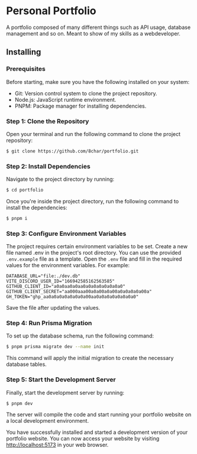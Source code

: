 # Personal Portfolio

A portfolio composed of many different things such as API usage, database management and so on. Meant to show of my skills as a webdeveloper.

## Installing

### Prerequisites

Before starting, make sure you have the following installed on your system:

- Git: Version control system to clone the project repository.
- Node.js: JavaScript runtime environment.
- PNPM: Package manager for installing dependencies.

### Step 1: Clone the Repository

Open your terminal and run the following command to clone the project repository:

```bash
$ git clone https://github.com/8char/portfolio.git
```

### Step 2: Install Dependencies

Navigate to the project directory by running:

```bash
$ cd portfolio
```

Once you're inside the project directory, run the following command to install the dependencies:

```bash
$ pnpm i
```

### Step 3: Configure Environment Variables

The project requires certain environment variables to be set. Create a new file named .env in the project's root directory. You can use the provided `.env.example` file as a template. Open the `.env` file and fill in the required values for the environment variables. For example:

```dotenv
DATABASE_URL="file:./dev.db"
VITE_DISCORD_USER_ID="166942585162563585"
GITHUB_CLIENT_ID="a0a0aa0a0aa0a0a0a0a0a0a0a0"
GITHUB_CLIENT_SECRET="aa000aaa00a0a00a0a00a0a0a0a0a00a"
GH_TOKEN="ghp_aa0a0a0a0a0a0a0a00aa0a0a0a0a0a0a0a0"
```

Save the file after updating the values.

### Step 4: Run Prisma Migration

To set up the database schema, run the following command:

```bash
$ pnpm prisma migrate dev --name init
```

This command will apply the initial migration to create the necessary database tables.

### Step 5: Start the Development Server

Finally, start the development server by running:

```bash
$ pnpm dev
```

The server will compile the code and start running your portfolio website on a local development environment.

You have successfully installed and started a development version of your portfolio website. You can now access your website by visiting [http://localhost:5173](http://localhost:5173) in your web browser.
